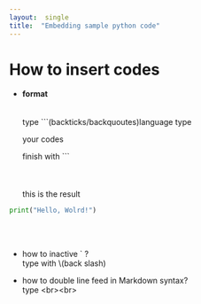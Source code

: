 ```yaml
---
layout:  single
title:  "Embedding sample python code"
---
```


# How to insert codes

- **format**  
<br><br>
type \`\`\`(backticks/backquoutes)language type
   
  your codes
    
  finish with \`\`\`
  <br><br>
  <br><br>
this is the result
```python
print("Hello, Wolrd!")
```
<br><br>
- how to inactive \`  ?  
type with \\(back slash)

- how to double line feed in Markdown syntax?  
type \<br\>\<br\>
